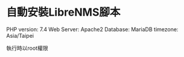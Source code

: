 # 自動安裝LibreNMS腳本

PHP version: 7.4
Web Server: Apache2
Database: MariaDB
timezone: Asia/Taipei

執行時以root權限
